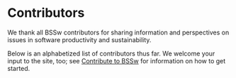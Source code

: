 # Contributors

We thank all BSSw contributors for sharing information and perspectives on issues in software productivity and sustainability.

Below is an alphabetized list of contributors thus far.  We welcome your input to the site, too; see [Contribute to BSSw](https://bssw.io/pages/what-to-contribute-content-for-better-scientific-software) for information on how to get started.

<!---
Input contributors on front-end
--->

<!-- instructions for the contributor mappings below
  Column 1: GH id or "-"
  Column 2: Key for alphabetization
  Column 3: Name to display. (If col 1 is "-" a name matching this column is alphabetized per col 2)
-->

<!--
Contributor overrides:
"nniiicc", "Weber", "Nic Weber"
"gonsie", "Gonsiorowski"
"npch", "Chue"
"-", "BSSw", "BSSw Community"
"-", "BSSw", "BSSw.io Team"
"alee", "Lee", "Allen Lee"
-->
